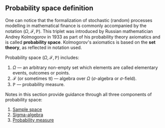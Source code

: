 ## Probability space definition

One can notice that the formalization of stochastic (random) processes modelling in mathematical finance is commonly accompanied by the notation $(\Omega, \mathcal{F}, \mathbb{P})$. This triplet was introduced by Russian mathematician Andrey Kolmogorov in 1933 as part of his probability theory axiomatics and is called **probability space**. Kolmogorov's axiomatics is based on the **set theory**, as reflected in notation used. 

Probability space $(\Omega, \mathcal{F}, \mathbb{P})$ includes:
1. $\Omega$ — an arbitrary non-empty set which elements are called elementary events, outcomes or points.
2. $\mathcal{F}$ (or sometimes $\mathfrak{A}$) — algebra over $\Omega$ ($\sigma$-algebra or $\sigma$-field).
3. $\mathbb{P}$ — probability measure.

Notes in this section provide guidance through all three components of probability space:
1. [Sample space](https://github.com/kinest22/fin-math-notes/blob/main/essentials/probability%20space/sample_space.md)<br>
2. [Sigma-algebra]()<br>
3. [Probability measure]()<br>






